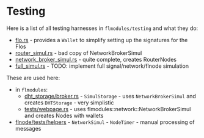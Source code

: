 # Testing

Here is a list of all testing harnesses in `flmodules/testing` and what they do:

- [flo.rs](./src/testing/flo.rs) - provides a `Wallet` to simplify setting up the signatures for the Flos
- [router_simul.rs](./src/testing/router_simul.rs) - bad copy of NetworkBrokerSimul
- [network_broker_simul.rs](./src/testing/network_broker_simul.rs) - quite complete, creates RouterNodes
- [full_simul.rs](./src/testing/full_simul.rs) - TODO: implement full signal/network/flnode simulation

These are used here:
- in `flmodules`:
  - [dht_storage/broker.rs](./src/dht_storage/broker.rs) - `SimulStorage` - uses `NetworkBrokerSimul` and creates `DHTStorage` - very simplistic
  - [tests/webpage.rs](./tests/webpage.rs) - uses flmodules::network::NetworkBrokerSimul and creates Nodes with wallets
- [flnode/tests/helpers](../flnode/tests/helpers/mod.rs) - `NetworkSimul` - `NodeTimer` - manual processing of messages
